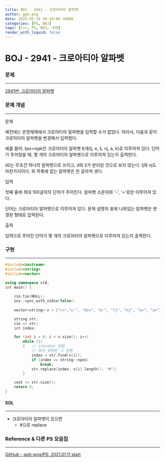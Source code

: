```yaml
---
title: BOJ - 2941 - 크로아티아 알파벳
author: ggh-png
date: 2022-05-16 10:10:00 +0800
categories: [PS, BOJ]
tags: [C++, PS, BOJ, 구현]
render_with_liquid: false
---
```


# BOJ - 2941 - 크로아티아 알파벳

### 문제

---

[2941번: 크로아티아 알파벳](https://www.acmicpc.net/problem/2941)

### 문제 개념

---

문제

예전에는 운영체제에서 크로아티아 알파벳을 입력할 수가 없었다. 따라서, 다음과 같이 크로아티아 알파벳을 변경해서 입력했다.

예를 들어, ljes=njak은 크로아티아 알파벳 6개(lj, e, š, nj, a, k)로 이루어져 있다. 단어가 주어졌을 때, 몇 개의 크로아티아 알파벳으로 이루어져 있는지 출력한다.

dž는 무조건 하나의 알파벳으로 쓰이고, d와 ž가 분리된 것으로 보지 않는다. lj와 nj도 마찬가지이다. 위 목록에 없는 알파벳은 한 글자씩 센다.

입력

첫째 줄에 최대 100글자의 단어가 주어진다. 알파벳 소문자와 '-', '='로만 이루어져 있다.

단어는 크로아티아 알파벳으로 이루어져 있다. 문제 설명의 표에 나와있는 알파벳은 변경된 형태로 입력된다.

출력

입력으로 주어진 단어가 몇 개의 크로아티아 알파벳으로 이루어져 있는지 출력한다.

### 구현

---

```cpp
#include<iostream>
#include<string>
#include<vector>

using namespace std;
int main() {
	
    cin.tie(NULL);
    ios::sync_with_stdio(false);
    
	vector<string> v = {"c=","c-", "dz=", "d-", "lj", "nj", "s=", "z="};

	string str;
	cin >> str;
	int index;

	for (int i = 0; i < v.size(); i++) 
		while (1)
        {   // iterator 반환 
            // 찾지 못하면 -1 반환
			index = str.find(v[i]);
			if (index == string::npos)
				break;
			str.replace(index, v[i].length(), "#");
		}

	cout << str.size();
	return 0;
}
```

#### SOL

---

- 크로아티아 알파벳이 있으면
    - #으로 replace

### Reference & 다른 PS 모음집

---

[GitHub - ggh-png/PS: 2021.01.11 start](https://github.com/ggh-png/PS)